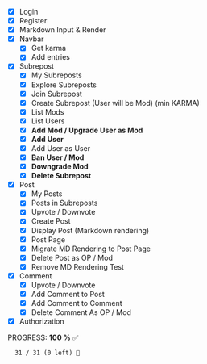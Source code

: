 - [x] Login
- [x] Register
- [x] Markdown Input & Render
- [x] Navbar
  - [x] Get karma
  - [x] Add entries
- [x] Subrepost
  - [x] My Subreposts
  - [x] Explore Subreposts
  - [x] Join Subrepost
  - [x] Create Subrepost (User will be Mod) (min KARMA)
  - [x] List Mods
  - [x] List Users
  - [x] **Add Mod / Upgrade User as Mod**
  - [x] **Add User**
  - [x] Add User as User
  - [x] **Ban User / Mod**
  - [x] **Downgrade Mod**
  - [x] **Delete Subrepost**
- [x] Post
  - [x] My Posts
  - [x] Posts in Subreposts
  - [x] Upvote / Downvote
  - [x] Create Post
  - [x] Display Post (Markdown rendering)
  - [x] Post Page
  - [x] Migrate MD Rendering to Post Page
  - [x] Delete Post as OP / Mod
  - [x] Remove MD Rendering Test
- [x] Comment
  - [x] Upvote / Downvote
  - [x] Add Comment to Post
  - [x] Add Comment to Comment
  - [x] Delete Comment As OP / Mod
- [x] Authorization

PROGRESS: **100 %** ✅
```
  31 / 31 (0 left) 🍺
```